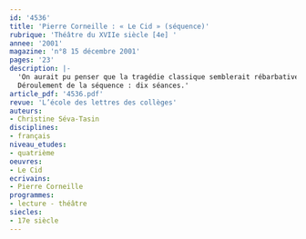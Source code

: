 ```yaml
---
id: '4536'
title: 'Pierre Corneille : « Le Cid » (séquence)'
rubrique: 'Théâtre du XVIIe siècle [4e] '
annee: '2001'
magazine: 'n°8 15 décembre 2001'
pages: '23'
description: |-
  'On aurait pu penser que la tragédie classique semblerait rébarbative et difficile à des élèves de quatrième, la langue et les préoccupations de l’époque classique n’étant plus les mêmes qu’aujourd’hui, cependant, l’expérience prouve qu’il n’en est rien, « Le Cid » de Corneille interpellant particulièrement les élèves. En effet, les questions d’honneur, les conflits et les enjeux amoureux évoqués les intéressent. Certains passages difficiles à comprendre peuvent bénéficier d’un travail de « débroussaillage » avec le professeur, mais on peut aussi choisir de ne lire, comme le proposent les instructions officielles, que des extraits. C’est le choix fait pour cette séquence, qui privilégie des passages clés : certains mettent en relief les rapports entre les personnages, les valeurs qui les animent, d’autres offrent une étude intéressante des figures de style, omniprésentes dans la pièce, d’autres encore sont utiles pour l’approche de l’argumentation.
  Déroulement de la séquence : dix séances.'
article_pdf: '4536.pdf'
revue: 'L’école des lettres des collèges'
auteurs:
- Christine Séva-Tasin
disciplines:
- français
niveau_etudes:
- quatrième
oeuvres:
- Le Cid
ecrivains:
- Pierre Corneille
programmes:
- lecture - théâtre
siecles:
- 17e siècle
---
```

